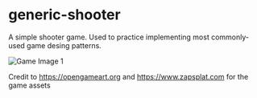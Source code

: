 # generic-shooter
A simple shooter game. Used to practice implementing most commonly-used game desing patterns.

![](https://storage.googleapis.com/santi-documents/game.jpg "Game Image 1")

Credit to https://opengameart.org and https://www.zapsplat.com for the game assets
